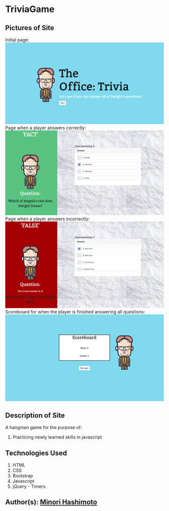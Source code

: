 # TriviaGame

## Pictures of Site
Initial page:
![About Me Page Screenshot](assets/images/site1.png)
Page when a player answers correctly:
![About Me Page Screenshot](assets/images/site2.png)
Page when a player answers incorrectly: 
![About Me Page Screenshot](assets/images/site3.png)
Scoreboard for when the player is finished answering all questions:
![About Me Page Screenshot](assets/images/site4.png)


## Description of Site
A hangman game for the purpose of:  
1. Practicing newly learned skills in javascript

## Technologies Used
1. HTML 
2. CSS
3. Bootstrap
4. Javascript
5. jQuery - Timers

## Author(s): [Minori Hashimoto](https://github.com/minori-fh)